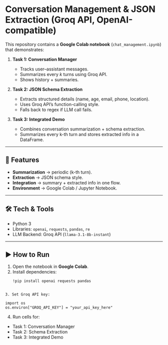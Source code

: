 # Conversation Management & JSON Extraction (Groq API, OpenAI-compatible)

This repository contains a **Google Colab notebook** (`chat_management.ipynb`) that demonstrates:

1. **Task 1: Conversation Manager**
   - Tracks user–assistant messages.
   - Summarizes every *k* turns using Groq API.
   - Shows history + summaries.

2. **Task 2: JSON Schema Extraction**
   - Extracts structured details (name, age, email, phone, location).
   - Uses Groq API’s function-calling style.
   - Falls back to regex if LLM call fails.

3. **Task 3: Integrated Demo**
   - Combines conversation summarization + schema extraction.
   - Summarizes every k-th turn and stores extracted info in a DataFrame.

---

## 🚀 Features
- **Summarization** → periodic (k-th turn).
- **Extraction** → JSON schema style.
- **Integration** → summary + extracted info in one flow.
- **Environment** → Google Colab / Jupyter Notebook.

---

## 🛠️ Tech & Tools
- Python 3
- Libraries: `openai`, `requests`, `pandas`, `re`
- LLM Backend: Groq API (`llama-3.1-8b-instant`)

---

## ▶️ How to Run
1. Open the notebook in **Google Colab**.
2. Install dependencies:
   ```bash
   !pip install openai requests pandas
```

3. Set Groq API key:

import os
os.environ["GROQ_API_KEY"] = "your_api_key_here"
```
4. Run cells for:
- Task 1: Conversation Manager
- Task 2: Schema Extraction
- Task 3: Integrated Demo
